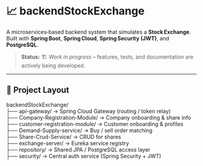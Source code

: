 # 📈 backendStockExchange

A microservices‑based backend system that simulates a **Stock Exchange**.  
Built with **Spring Boot**, **Spring Cloud**, **Spring Security (JWT)**, and **PostgreSQL**.

> **Status:** 🏗️ *Work in progress* – features, tests, and documentation are actively being developed.

---

## 📂 Project Layout

backendStockExchange/<br>
├── api-gateway/ → Spring Cloud Gateway (routing / token relay)
<br>
├── Company-Registration-Module/ → Company onboarding & share info<br>
├── customer-registration-module/ → Customer onboarding & profiles<br>
├── Demand-Supply-service/ → Buy / sell order matching<br>
├── Share-Crud-Service/ → CRUD for shares<br>
├── exchange-server/ → Eureka service registry<br>
├── repository/ → Shared JPA / PostgreSQL access layer<br>
├── security/ → Central auth service (Spring Security + JWT)<br>
